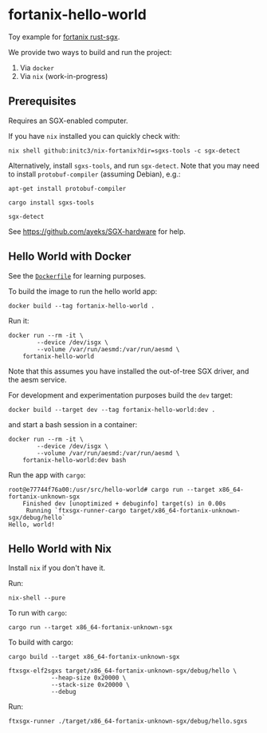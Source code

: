 # fortanix-hello-world
Toy example for [fortanix rust-sgx](https://github.com/fortanix/rust-sgx).

We provide two ways to build and run the project:

1. Via `docker`
2. Via `nix` (work-in-progress)

## Prerequisites
Requires an SGX-enabled computer.

If you have `nix` installed you can quickly check with:

```console
nix shell github:initc3/nix-fortanix?dir=sgxs-tools -c sgx-detect
```

Alternatively, install `sgxs-tools`, and run `sgx-detect`. Note that you may
need to install `protobuf-compiler` (assuming Debian), e.g.:

```console
apt-get install protobuf-compiler
```

```console
cargo install sgxs-tools
```
```console
sgx-detect
```

See https://github.com/ayeks/SGX-hardware for help.

## Hello World with Docker
See the [`Dockerfile`](./Dockerfile) for learning purposes.

To build the image to run the hello world app:

```console
docker build --tag fortanix-hello-world .
```

Run it:

```console
docker run --rm -it \
        --device /dev/isgx \
        --volume /var/run/aesmd:/var/run/aesmd \
    fortanix-hello-world
```

Note that this assumes you have installed the out-of-tree SGX driver, and the
aesm service.

For development and experimentation purposes build the `dev` target:

```console
docker build --target dev --tag fortanix-hello-world:dev .
```

and start a bash session in a container:

```console
docker run --rm -it \
        --device /dev/isgx \
        --volume /var/run/aesmd:/var/run/aesmd \
    fortanix-hello-world:dev bash
```

Run the app with `cargo`:

```console
root@e77744f76a00:/usr/src/hello-world# cargo run --target x86_64-fortanix-unknown-sgx
    Finished dev [unoptimized + debuginfo] target(s) in 0.00s
     Running `ftxsgx-runner-cargo target/x86_64-fortanix-unknown-sgx/debug/hello`
Hello, world!
```

## Hello World with Nix
Install `nix` if you don't have it.

Run:

```console
nix-shell --pure
```

To run with `cargo`:

```console
cargo run --target x86_64-fortanix-unknown-sgx
```

To build with cargo:

```console
cargo build --target x86_64-fortanix-unknown-sgx
```

```console
ftxsgx-elf2sgxs target/x86_64-fortanix-unknown-sgx/debug/hello \
            --heap-size 0x20000 \
            --stack-size 0x20000 \
            --debug
```

Run:

```console
ftxsgx-runner ./target/x86_64-fortanix-unknown-sgx/debug/hello.sgxs
```
